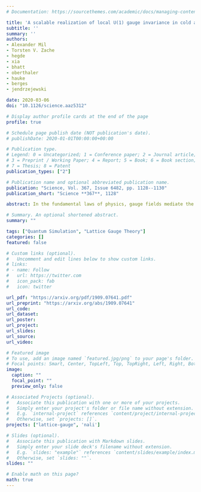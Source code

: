 ```yaml
---
# Documentation: https://sourcethemes.com/academic/docs/managing-content/

title: 'A scalable realization of local U(1) gauge invariance in cold atomic mixtures'
subtitle: ''
summary: ''
authors:
- Alexander Mil
- Torsten V. Zache
- hegde
- xia
- bhatt
- oberthaler
- hauke
- berges
- jendrzejewski

date: 2020-03-06
doi: "10.1126/science.aaz5312"

# Display author profile cards at the end of the page
profile: true

# Schedule page publish date (NOT publication's date).
# publishDate: 2020-01-01T00:00:00+00:00

# Publication type.
# Legend: 0 = Uncategorized; 1 = Conference paper; 2 = Journal article;
# 3 = Preprint / Working Paper; 4 = Report; 5 = Book; 6 = Book section;
# 7 = Thesis; 8 = Patent
publication_types: ["2"]

# Publication name and optional abbreviated publication name.
publication: "Science, Vol. 367, Issue 6482, pp. 1128--1130"
publication_short: "Science **367**, 1128"

abstract: In the fundamental laws of physics, gauge fields mediate the interaction between charged particles. An example is quantum electrodynamics -- the theory of electrons interacting with the electromagnetic field -- based on $U(1)$ gauge symmetry. Solving such gauge theories is in general a hard problem for classical computational techniques. While quantum computers suggest a way forward, it is difficult to build large-scale digital quantum devices required for complex simulations. Here, we propose a fully scalable analog quantum simulator of a $U(1)$ gauge theory in one spatial dimension. To engineer the local gauge symmetry, we employ inter-species spin-changing collisions in an atomic mixture. We demonstrate the experimental realization of the elementary building block as a key step towards a platform for large-scale quantum simulations of continuous gauge theories.

# Summary. An optional shortened abstract.
summary: ""

tags: ["Quantum Simulation", "Lattice Gauge Theory"]
categories: []
featured: false

# Custom links (optional).
#   Uncomment and edit lines below to show custom links.
# links:
# - name: Follow
#   url: https://twitter.com
#   icon_pack: fab
#   icon: twitter

url_pdf: "https://arxiv.org/pdf/1909.07641.pdf"
url_preprint: "https://arxiv.org/abs/1909.07641"
url_code:
url_dataset:
url_poster:
url_project:
url_slides:
url_source:
url_video:

# Featured image
# To use, add an image named `featured.jpg/png` to your page's folder.
# Focal points: Smart, Center, TopLeft, Top, TopRight, Left, Right, BottomLeft, Bottom, BottomRight.
image:
  caption: ""
  focal_point: ""
  preview_only: false

# Associated Projects (optional).
#   Associate this publication with one or more of your projects.
#   Simply enter your project's folder or file name without extension.
#   E.g. `internal-project` references `content/project/internal-project/index.md`.
#   Otherwise, set `projects: []`.
projects: ["lattice-gauge", 'nali']

# Slides (optional).
#   Associate this publication with Markdown slides.
#   Simply enter your slide deck's filename without extension.
#   E.g. `slides: "example"` references `content/slides/example/index.md`.
#   Otherwise, set `slides: ""`.
slides: ""

# Enable math on this page?
math: true
---
```

